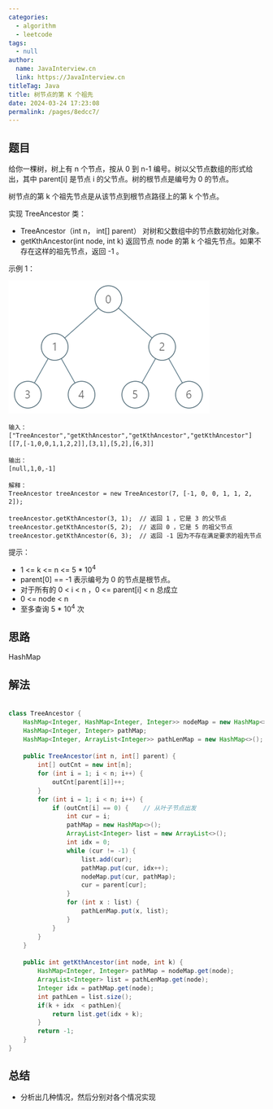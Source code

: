 ```yaml
---
categories: 
  - algorithm
  - leetcode
tags: 
  - null
author: 
  name: JavaInterview.cn
  link: https://JavaInterview.cn
titleTag: Java
title: 树节点的第 K 个祖先
date: 2024-03-24 17:23:08
permalink: /pages/8edcc7/
---
```


## 题目

给你一棵树，树上有 n 个节点，按从 0 到 n-1 编号。树以父节点数组的形式给出，其中 parent[i] 是节点 i 的父节点。树的根节点是编号为 0 的节点。

树节点的第 k 个祖先节点是从该节点到根节点路径上的第 k 个节点。

实现 TreeAncestor 类：

* TreeAncestor（int n， int[] parent） 对树和父数组中的节点数初始化对象。
* getKthAncestor(int node, int k) 返回节点 node 的第 k 个祖先节点。如果不存在这样的祖先节点，返回 -1 。


示例 1：

![1528_ex1.png](../../../media/pictures/leetcode/1528_ex1.png)

    输入：
    ["TreeAncestor","getKthAncestor","getKthAncestor","getKthAncestor"]
    [[7,[-1,0,0,1,1,2,2]],[3,1],[5,2],[6,3]]
    
    输出：
    [null,1,0,-1]
    
    解释：
    TreeAncestor treeAncestor = new TreeAncestor(7, [-1, 0, 0, 1, 1, 2, 2]);
    
    treeAncestor.getKthAncestor(3, 1);  // 返回 1 ，它是 3 的父节点
    treeAncestor.getKthAncestor(5, 2);  // 返回 0 ，它是 5 的祖父节点
    treeAncestor.getKthAncestor(6, 3);  // 返回 -1 因为不存在满足要求的祖先节点


提示：

* 1 <= k <= n <= 5 * 10<sup>4</sup>
* parent[0] == -1 表示编号为 0 的节点是根节点。
* 对于所有的 0 < i < n ，0 <= parent[i] < n 总成立
* 0 <= node < n
* 至多查询 5 * 10<sup>4</sup> 次

## 思路

HashMap 

## 解法
```java

class TreeAncestor {
    HashMap<Integer, HashMap<Integer, Integer>> nodeMap = new HashMap<>();
    HashMap<Integer, Integer> pathMap;
    HashMap<Integer, ArrayList<Integer>> pathLenMap = new HashMap<>();

    public TreeAncestor(int n, int[] parent) {
        int[] outCnt = new int[n];
        for (int i = 1; i < n; i++) {
            outCnt[parent[i]]++;
        }
        for (int i = 1; i < n; i++) {
            if (outCnt[i] == 0) {    // 从叶子节点出发
                int cur = i;
                pathMap = new HashMap<>();
                ArrayList<Integer> list = new ArrayList<>();
                int idx = 0;
                while (cur != -1) {
                    list.add(cur);
                    pathMap.put(cur, idx++);
                    nodeMap.put(cur, pathMap);
                    cur = parent[cur];
                }
                for (int x : list) {
                    pathLenMap.put(x, list);
                }
            }
        }
    }

    public int getKthAncestor(int node, int k) {
        HashMap<Integer, Integer> pathMap = nodeMap.get(node);
        ArrayList<Integer> list = pathLenMap.get(node);
        Integer idx = pathMap.get(node);
        int pathLen = list.size();
        if(k + idx  < pathLen){
            return list.get(idx + k);
        }
        return -1;
    }
}
```

## 总结

- 分析出几种情况，然后分别对各个情况实现 
